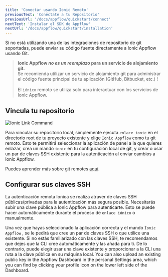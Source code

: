 ```yaml
---
title: 'Conectar usando Ionic Remoto'
previousText: 'Conéctate a tu Repositorio'
previousUrl: '/docs/appflow/quickstart/connect'
nextText: 'Instalar el SDK de Appflow'
nextUrl: '/docs/appflow/quickstart/installation'
---
```


Si no está utilizando una de las integraciones de repositorio de git soportadas, puede enviar su código fuente directamente a Ionic Appflow usando Git.

<blockquote>
  <b>Ionic Appflow <i>no es un reemplazo</i> para un servicio de alojamiento git.</b></br>
  Se recomienda utilizar un servicio de alojamiento git para administrar el código fuente principal de tu aplicación
  (GitHub, Bitbucket, etc.) !<br /><br />
  El <code>iónico</code> remoto se utiliza solo para interactuar con los servicios de Ionic Appflow.
</blockquote>

## Vincula tu repositorio

![Ionic Link Command](/docs/assets/img/appflow/ionic-link.gif)

Para vincular su repositorio local, simplemente ejecuta `enlace ionic` en el directorio root de tu proyecto existente y elige `Ionic Appflow` como tu git remoto. Esto te permitirá seleccionar la aplicación de panel a la que quieres enlazar, crea un mando `ionic` en tu configuración local de git, y crear o usar un par de claves SSH existente para la autenticación al enviar cambios a Ionic Appflow.

Puedes aprender más sobre git remotes [aquí](https://git-scm.com/book/en/v2/Git-Basics-Working-with-Remotes).

## Configurar sus claves SSH

La autenticación remota Ionica se realiza atraver de claves SSH públicas/privadas para la autenticación más segura posible. Necesitarás subir una clave pública a Ionic Appflow para autenticarte. Esto se puede hacer automáticamente durante el proceso de `enlace iónico` o manualmente.

Una vez que hayas seleccionado la aplicación correcta y el mando `Ionic Appflow` , se le pedirá que cree un par de claves SSH o que utilice una existente. Si no estás familiarizado con las claves SSH, te recomendamos que dejes que la CLI cree automáticamente y las añada para ti. De lo contrario, puede elegir usar una clave existente y proporcionar a la CLI una ruta a la clave pública en su máquina local. You can also upload an existing public key in the Appflow Dashboard in the personal Settings area, which you can find by clicking your profile icon on the lower left side of the Dashboard.